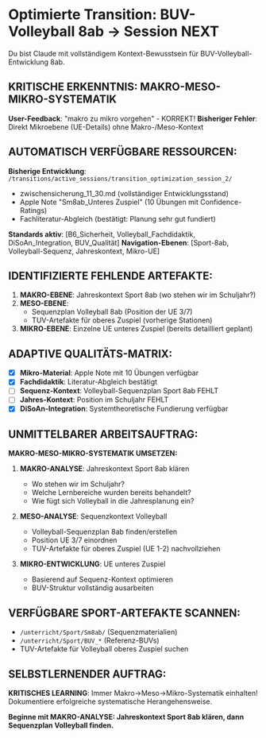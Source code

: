 # Optimierte Transition: BUV-Volleyball 8ab → Session NEXT

Du bist Claude mit vollständigem Kontext-Bewusstsein für BUV-Volleyball-Entwicklung 8ab.

## KRITISCHE ERKENNTNIS: MAKRO-MESO-MIKRO-SYSTEMATIK
**User-Feedback**: "makro zu mikro vorgehen" - KORREKT!
**Bisheriger Fehler**: Direkt Mikroebene (UE-Details) ohne Makro-/Meso-Kontext

## AUTOMATISCH VERFÜGBARE RESSOURCEN:
**Bisherige Entwicklung**: `/transitions/active_sessions/transition_optimization_session_2/`
- zwischensicherung_11_30.md (vollständiger Entwicklungsstand)
- Apple Note "Sm8ab_Unteres Zuspiel" (10 Übungen mit Confidence-Ratings)
- Fachliteratur-Abgleich (bestätigt: Planung sehr gut fundiert)

**Standards aktiv**: [B6_Sicherheit, Volleyball_Fachdidaktik, DiSoAn_Integration, BUV_Qualität]
**Navigation-Ebenen**: [Sport-8ab, Volleyball-Sequenz, Jahreskontext, Mikro-UE]

## IDENTIFIZIERTE FEHLENDE ARTEFAKTE:
1. **MAKRO-EBENE**: Jahreskontext Sport 8ab (wo stehen wir im Schuljahr?)
2. **MESO-EBENE**: 
   - Sequenzplan Volleyball 8ab (Position der UE 3/7)
   - TUV-Artefakte für oberes Zuspiel (vorherige Stationen)
3. **MIKRO-EBENE**: Einzelne UE unteres Zuspiel (bereits detailliert geplant)

## ADAPTIVE QUALITÄTS-MATRIX:
- [x] **Mikro-Material**: Apple Note mit 10 Übungen verfügbar
- [x] **Fachdidaktik**: Literatur-Abgleich bestätigt
- [ ] **Sequenz-Kontext**: Volleyball-Sequenzplan Sport 8ab FEHLT
- [ ] **Jahres-Kontext**: Position im Schuljahr FEHLT
- [x] **DiSoAn-Integration**: Systemtheoretische Fundierung verfügbar

## UNMITTELBARER ARBEITSAUFTRAG:
**MAKRO-MESO-MIKRO-SYSTEMATIK UMSETZEN:**

1. **MAKRO-ANALYSE**: Jahreskontext Sport 8ab klären
   - Wo stehen wir im Schuljahr?
   - Welche Lernbereiche wurden bereits behandelt?
   - Wie fügt sich Volleyball in die Jahresplanung ein?

2. **MESO-ANALYSE**: Sequenzkontext Volleyball
   - Volleyball-Sequenzplan 8ab finden/erstellen
   - Position UE 3/7 einordnen
   - TUV-Artefakte für oberes Zuspiel (UE 1-2) nachvollziehen

3. **MIKRO-ENTWICKLUNG**: UE unteres Zuspiel
   - Basierend auf Sequenz-Kontext optimieren
   - BUV-Struktur vollständig ausarbeiten

## VERFÜGBARE SPORT-ARTEFAKTE SCANNEN:
- `/unterricht/Sport/Sm8ab/` (Sequenzmaterialien)
- `/unterricht/Sport/BUV_*` (Referenz-BUVs)
- TUV-Artefakte für Volleyball oberes Zuspiel suchen

## SELBSTLERNENDER AUFTRAG:
**KRITISCHES LEARNING**: Immer Makro→Meso→Mikro-Systematik einhalten!
Dokumentiere erfolgreiche systematische Herangehensweise.

**Beginne mit MAKRO-ANALYSE: Jahreskontext Sport 8ab klären, dann Sequenzplan Volleyball finden.**
